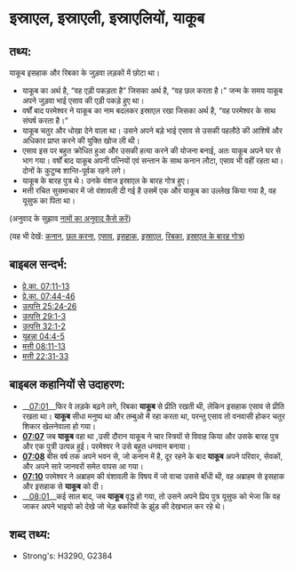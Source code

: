 # इस्राएल, इस्राएली, इस्राएलियों, याकूब #

## तथ्य: ##

याकूब इसहाक और रिबका के जुड़वा लड़कों में छोटा था।

* याकूब का अर्थ है, “वह एड़ी पकड़ता है” जिसका अर्थ है, “वह छल करता है।” जन्म के समय याकूब अपने जुड़वा भाई एसाव की एड़ी पकड़े हुए था।
* वर्षों बाद परमेश्वर ने याकूब का नाम बदलकर इस्राएल रखा जिसका अर्थ है, “वह परमेश्वर के साथ संघर्ष करता है।”
* याकूब चतुर और धोखा देने वाला था। उसने अपने बड़े भाई एसाव से उसकी पहलौठे की आशिषें और अधिकार प्राप्त करने की युक्ति खोज ली थी।
* एसाव इस पर बहुत क्रोधित हुआ और उसकी हत्या करने की योजना बनाई, अतः याकूब अपने घर से भाग गया। वर्षों बाद याकूब अपनी पत्नियों एवं सन्तान के साथ कनान लौटा, एसाव भी वहीं रहता था। दोनों के कुटुम्ब शान्ति-पूर्वक रहने लगे।
* याकूब के बारह पुत्र थे। उनके वंशज इस्राएल के बारह गोत्र हुए।
* मत्ती रचित सुसमाचार में जो वंशावली दी गई है उसमें एक और याकूब का उल्लेख किया गया है, वह यूसुफ का पिता था।

(अनुवाद के सुझाव [नामों का अनुवाद कैसे करें](rc://hi/ta/man/translate/translate-names))

(यह भी देखें: [कनान](../names/canaan.md), [छल करना](../other/deceive.md), [एसाव](../names/esau.md), [इसहाक](../names/isaac.md), [इस्राएल](../kt/israel.md), [रिबका](../names/rebekah.md), [इस्राएल के बारह गोत्र](../other/12tribesofisrael.md))

## बाइबल सन्दर्भ: ##

* [प्रे.का. 07:11-13](rc://hi/tn/help/act/07/11)
* [प्रे.का. 07:44-46](rc://hi/tn/help/act/07/44)
* [उत्पत्ति 25:24-26](rc://hi/tn/help/gen/25/24)
* [उत्पत्ति 29:1-3](rc://hi/tn/help/gen/29/01)
* [उत्पत्ति 32:1-2](rc://hi/tn/help/gen/32/01)
* [यूहन्ना 04:4-5](rc://hi/tn/help/jhn/04/04)
* [मत्ती 08:11-13](rc://hi/tn/help/mat/08/11)
* [मत्ती 22:31-33](rc://hi/tn/help/mat/22/31)

## बाइबल कहानियों से उदाहरण: ##

* __[07:01](rc://hi/tn/help/obs/07/01)__फिर वे लड़के बढ़ने लगे, रिबका __याकूब__ से प्रीति रखती थी, लेकिन इसहाक एसाव से प्रीति रखता था। __याकूब__ सीधा मनुष्य था और तम्बुओ में रहा करता था, परन्तु एसाव तो वनवासी होकर चतुर शिकार खेलनेवाला हो गया।
* __[07:07](rc://hi/tn/help/obs/07/07)__ जब __याकूब__ वहा था ,उसी दौरान याकूब ने चार स्त्रियों से विवाह किया और उसके बारह पुत्र और एक पुत्री उत्पन्न हुई। परमेश्वर ने उसे बहुत धनवान बनाया।
* __[07:08](rc://hi/tn/help/obs/07/08)__ बीस वर्ष तक अपने भवन से, जो कनान में है, दूर रहने के बाद __याकूब__ अपने परिवार, सेवकों, और अपने सारे जानवरों समेत वापस आ गया।
* __[07:10](rc://hi/tn/help/obs/07/10)__ परमेश्वर ने अब्राहम की वंशावली के विषय में जो वाचा उससे बाँधी थी, वह अब्राहम से इसहाक और इसहाक से __याकूब__ को दी।
* __[08:01](rc://hi/tn/help/obs/08/01)__कई साल बाद, जब __याकूब__ वृद्ध हो गया, तो उसने अपने प्रिय पुत्र यूसुफ को भेजा कि वह जाकर अपने भाइयो को देखे जो भेड़ बकरियों के झुंड की देखभाल कर रहे थे।

## शब्द तथ्य: ##

* Strong's: H3290, G2384
